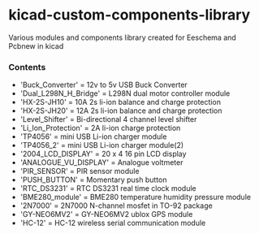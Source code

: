 # kicad-custom-components-library
Various modules and components library created for Eeschema and Pcbnew in kicad

### Contents
* 'Buck_Converter' = 12v to 5v USB Buck Converter
* 'Dual_L298N_H_Bridge' = L298N dual motor controller module
* 'HX-2S-JH10' = 10A 2s li-ion balance and charge protection
* 'HX-2S-JH20' = 12A 2s li-ion balance and charge protection
* 'Level_Shifter' = Bi-directional 4 channel level shifter
* 'Li_Ion_Protection' = 2A li-ion charge protection
* 'TP4056' = mini USB Li-ion charger module
* 'TP4056_2' = mini USB Li-ion charger module(2)
* '2004_LCD_DISPLAY' = 20 x 4 16 pin LCD display
* 'ANALOGUE_VU_DISPLAY' = Analogue voltmeter
* 'PIR_SENSOR' = PIR sensor module
* 'PUSH_BUTTON' = Momentary push button
* 'RTC_DS3231' = RTC DS3231 real time clock module
* 'BME280_module' = BME280 temperature humidity pressure module
* '2N7000' = 2N7000 N-channel mosfet in TO-92 package
* 'GY-NEO6MV2' = GY-NEO6MV2 ublox GPS module
* 'HC-12' = HC-12 wireless serial communication module
